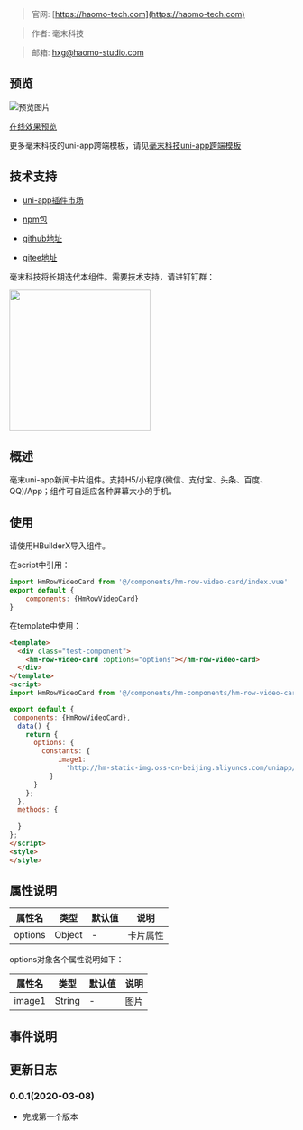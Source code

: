 > 官网: [https://haomo-tech.com](https://haomo-tech.com)

> 作者: 毫末科技

> 邮箱: hxg@haomo-studio.com

## 预览

![预览图片](http://downloads.haomo-tech.com/uniapp/hm-row-video-card.png)

[在线效果预览](http://template.uniapp.haomo-tech.com/pages/haomo/test-component/hm-row-video-card)

更多毫末科技的uni-app跨端模板，请见[毫末科技uni-app跨端模板](https://haomo-tech.com/sale.html)

## 技术支持

* [uni-app插件市场](https://ext.dcloud.net.cn/plugin?id=1384)

* [npm包](https://www.npmjs.com/package/hm-row-video-card)

* [github地址](https://github.com/haomo-studio/hm-row-video-card)

* [gitee地址](https://gitee.com/haomo/hm-row-video-card)

毫末科技将长期迭代本组件。需要技术支持，请进钉钉群：

<img width="250" src="http://downloads.haomo-tech.com/%E6%AF%AB%E6%9C%ABuniapp%E7%BB%84%E4%BB%B6%E6%8A%80%E6%9C%AF%E6%94%AF%E6%8C%81.jpg">

## 概述

毫末uni-app新闻卡片组件。支持H5/小程序(微信、支付宝、头条、百度、QQ)/App；组件可自适应各种屏幕大小的手机。

## 使用

请使用HBuilderX导入组件。

在script中引用：

```javascript
import HmRowVideoCard from '@/components/hm-row-video-card/index.vue'
export default {
    components: {HmRowVideoCard}
}
```

在template中使用：

```html
<template>
  <div class="test-component">
    <hm-row-video-card :options="options"></hm-row-video-card>
  </div>
</template>
<script>
import HmRowVideoCard from '@/components/hm-components/hm-row-video-card/index.vue'

export default {
 components: {HmRowVideoCard},
  data() {
    return {
      options: {
        constants: {
            image1:
              'http://hm-static-img.oss-cn-beijing.aliyuncs.com/uniapp/hm-components/video.png'
          }
      }
    };
  },
  methods: {
    
  }
};
</script>
<style>
</style>
```

## 属性说明

| 属性名        | 类型     | 默认值 | 说明                                                                       |
|-----------   |---------|--------|----------------------------------------------------------------------------|
| options        | Object  | -      | 卡片属性                                                                   |

options对象各个属性说明如下：

| 属性名        | 类型     | 默认值 | 说明                                                                       |
|-----------   |---------|--------|----------------------------------------------------------------------------|
| image1        | String  | -      | 图片                                                                   |


## 事件说明


## 更新日志

### 0.0.1(2020-03-08)

* 完成第一个版本
